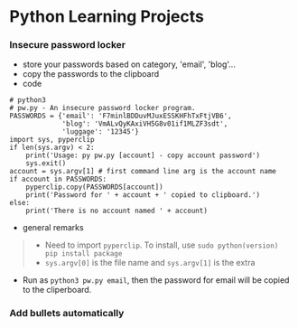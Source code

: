 # Python Learning Projects
###  Insecure password locker
- store your passwords based on category, 'email', 'blog'...
- copy the passwords to the clipboard
- code
```
# python3
# pw.py - An insecure password locker program.
PASSWORDS = {'email': 'F7minlBDDuvMJuxESSKHFhTxFtjVB6',
             'blog': 'VmALvQyKAxiVH5G8v01if1MLZF3sdt',
             'luggage': '12345'}
import sys, pyperclip
if len(sys.argv) < 2:
    print('Usage: py pw.py [account] - copy account password')
    sys.exit()
account = sys.argv[1] # first command line arg is the account name
if account in PASSWORDS:
    pyperclip.copy(PASSWORDS[account])
    print('Password for ' + account + ' copied to clipboard.')
else:
    print('There is no account named ' + account)
```  
- general remarks
>- Need to import `pyperclip`. To install, use `sudo python(version) pip install package`
>- `sys.argv[0]` is the file name and `sys.argv[1]` is the extra
- Run as `python3 pw.py email`, then the password for email will be copied to the cliperboard.

### Add bullets automatically


